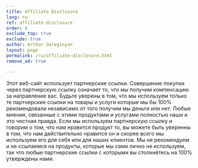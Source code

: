 ```yaml
---
title: Affiliate Disclosure
lang: ru
ref: affiliate-disclosure
order: 8
exclude_top: true
exclude: true
author: Arthur Gareginyan
layout: page
permalink: /ru/affiliate-disclosure.html
remove_ad: true

---
```


Этот веб-сайт использует партнерские ссылки. Совершение покупки через партнерскую ссылку означает то, что мы получим компенсацию за направление вас. Будьте уверены в том, что мы используем только те партнерские ссылки на товары и услуги которые мы бы 100% рекомендовали независимо от того получим мы деньги или нет. Любые мнения, связанные с этими продуктами и услугами полностью наши и это честная правда. Если мы используем партнерскую ссылку и говорим о том, что нам нравится продукт то, вы можете быть уверенны в том, что нам действительно нравится он и скорее всего мы используем его для себя или для наших клиентов. Мы не рекомендуем и не ссылаемся на продукты, которые мы сами лично не используем, так что любые партнерские ссылки с которыми вы столкнётесь на 100% утверждены нами.
